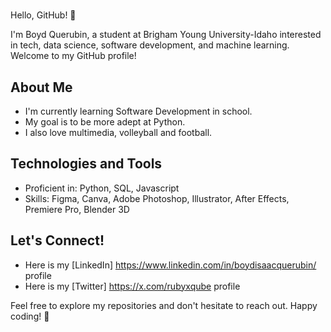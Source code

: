 # <Your Name Here>

Hello, GitHub! 👋

I'm Boyd Querubin, a student at Brigham Young University-Idaho interested in tech, data science, software development, and machine learning. Welcome to my GitHub profile!

## About Me

- I'm currently learning Software Development in school.
- My goal is to be more adept at Python.
- I also love multimedia, volleyball and football.

## Technologies and Tools

- Proficient in: Python, SQL, Javascript
- Skills: Figma, Canva, Adobe Photoshop, Illustrator, After Effects, Premiere Pro, Blender 3D

## Let's Connect!

- Here is my [LinkedIn] https://www.linkedin.com/in/boydisaacquerubin/ profile
- Here is my [Twitter] https://x.com/rubyxqube profile

Feel free to explore my repositories and don't hesitate to reach out. Happy coding! 🚀
